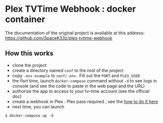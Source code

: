# Plex TVTime Webhook : docker container

The documentation of the original project is available at this address: https://github.com/SpaceK33z/plex-tvtime-webhook

## How this works
- clone the project
- create a directory named `conf` to the root of the project
- copy `.env.example` to `conf/.env.` Fill out the `PORT` and `PLEX_USER`
- the fisrt time, launch `docker-compose` command without `-d` to see logs in console (and see the code to paste in the web page and the URL)
- authorize the app to access to your tv-time account (see the official doc)
- create a webhook in Plex : Plex pass required ; see the [how to do it here](https://support.plex.tv/articles/115002267687-webhooks/)
- next time, you can launch  
```
$ docker-compose up -d
```



